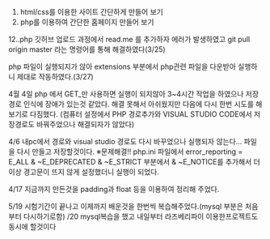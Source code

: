 1. html/css를 이용한 사이트 간단하게 만들어 보기
2. php를 이용하여 간단한 홈페이지 만들어 보기


12..php 깃허브 업로드 과정에서 read.me 를 추가하자 에러가 발생하였고 git pull origin master 라는 명령어를 통해 해결하였다(3/25)

php 파일이 실행되지가 않아 extensions 부분에서 php관련 파일을 다운받아 실행하니 제대로 작동하였다.(3/27)
 
4월 4일 php 에서 GET_만 사용하면 실행이 되지않아 3~4시간 작업을 하였으나 저장경로 인식에 장애가 있는것 같았다. 해결 못해서 아쉬웠지만 다음에 다시 한번 시도를 해보기로 다짐했다.
(컴퓨터 설정에서 PHP 경로추가와 VISUAL STUDIO CODE에서 저장경로도 바꿔주었으나 해결되자가 않았다)

4/6 내pc에서 경로와 visual studio 경로도 다시 바꾸었으나 실행되자 않는다... 파일을 다시 만들고 저장할것이다.
※문제해결!! php.ini 파일에서 error_reporting = E_ALL & ~E_DEPRECATED & ~E_STRICT 부분에서 & ~E_NOTICE를 추가해서 더이상 경고문이 뜨지 않게 설정했더니 실행이 되었다.

4/17 지금까지 만든것을 padding과 float 등을 이용하여 정리해 주었다.

5/19 시험기간이 끝나고 이제까지 배운것을 한번씩 복습해주었다.(mysql 부분은 처음부터 다시하기로함)
/20 mysql복습을 했고 내일부터 라즈베리파이 이용한프로젝트도 동시에 할것이다
